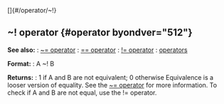 []{#/operator/~!}
  ## \~! operator {#operator byondver="512"}
  **See also:**
  :   [\~= operator](ref/operator/~=)
  :   [== operator](ref/operator/==)
  :   [!= operator](ref/operator/!=)
  :   [operators](ref/operator)
  <!-- -->
  **Format:**
  :   A \~! B
  <!-- -->
  **Returns:**
  :   1 if A and B are not equivalent; 0 otherwise
  Equivalence is a looser version of equality. See the [\~=
  operator](ref/operator/~=) for more information.
  To check if A and B are not equal, use the != operator.